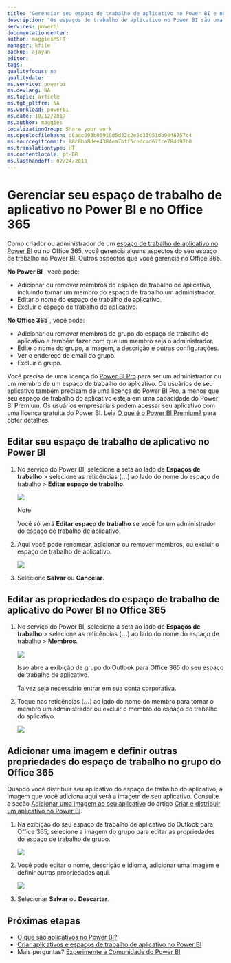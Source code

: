 ```yaml
---
title: "Gerenciar seu espaço de trabalho de aplicativo no Power BI e no Office 365"
description: "Os espaços de trabalho de aplicativo no Power BI são uma experiência de colaboração criada com base em grupos do Office 365. Gerencie seus espaços de trabalho de aplicativo no Power BI e também no Office 365."
services: powerbi
documentationcenter: 
author: maggiesMSFT
manager: kfile
backup: ajayan
editor: 
tags: 
qualityfocus: no
qualitydate: 
ms.service: powerbi
ms.devlang: NA
ms.topic: article
ms.tgt_pltfrm: NA
ms.workload: powerbi
ms.date: 10/12/2017
ms.author: maggies
LocalizationGroup: Share your work
ms.openlocfilehash: d8aac093b06910d5d32c2e5d33951db9448757c4
ms.sourcegitcommit: 88c8ba8dee4384ea7bff5cedcad67fce784d92b0
ms.translationtype: HT
ms.contentlocale: pt-BR
ms.lasthandoff: 02/24/2018
---
```

# <a name="manage-your-app-workspace-in-power-bi-and-office-365"></a>Gerenciar seu espaço de trabalho de aplicativo no Power BI e no Office 365
Como criador ou administrador de um [espaço de trabalho de aplicativo no Power BI](service-install-use-apps.md) ou no Office 365, você gerencia alguns aspectos do seu espaço de trabalho no Power BI. Outros aspectos que você gerencia no Office 365. 

**No Power BI** , você pode:

* Adicionar ou remover membros do espaço de trabalho de aplicativo, incluindo tornar um membro do espaço de trabalho um administrador.
* Editar o nome do espaço de trabalho de aplicativo.
* Excluir o espaço de trabalho de aplicativo.

**No Office 365** , você pode:

* Adicionar ou remover membros do grupo do espaço de trabalho do aplicativo e também fazer com que um membro seja o administrador.
* Edite o nome do grupo, a imagem, a descrição e outras configurações.
* Ver o endereço de email do grupo.
* Excluir o grupo.

Você precisa de uma licença do [Power BI Pro](service-free-vs-pro.md) para ser um administrador ou um membro de um espaço de trabalho do aplicativo. Os usuários de seu aplicativo também precisam de uma licença do Power BI Pro, a menos que seu espaço de trabalho do aplicativo esteja em uma capacidade do Power BI Premium. Os usuários empresariais podem acessar seu aplicativo com uma licença gratuita do Power BI. Leia [O que é o Power BI Premium?](service-premium.md) para obter detalhes.

## <a name="edit-your-app-workspace-in-power-bi"></a>Editar seu espaço de trabalho de aplicativo no Power BI
1. No serviço do Power BI, selecione a seta ao lado de **Espaços de trabalho** > selecione as reticências (**...**) ao lado do nome do espaço de trabalho > **Editar espaço de trabalho**. 
   
   ![](media/service-manage-app-workspace-in-power-bi-and-office-365/power-bi-app-ellipsis.png)
   
   > [!NOTE]
   > Você só verá **Editar espaço de trabalho** se você for um administrador do espaço de trabalho de aplicativo.
   > 
   > 
2. Aqui você pode renomear, adicionar ou remover membros, ou excluir o espaço de trabalho de aplicativo. 
   
   ![](media/service-manage-app-workspace-in-power-bi-and-office-365/power-bi-app-edit-workspace.png)
3. Selecione **Salvar** ou **Cancelar**.

## <a name="edit-power-bi-app-workspace-properties-in-office-365"></a>Editar as propriedades do espaço de trabalho de aplicativo do Power BI no Office 365
1. No serviço do Power BI, selecione a seta ao lado de **Espaços de trabalho** > selecione as reticências (**...**) ao lado do nome do espaço de trabalho > **Membros**. 
   
   ![](media/service-manage-app-workspace-in-power-bi-and-office-365/power-bi-app-ellipsis.png)
   
   Isso abre a exibição de grupo do Outlook para Office 365 do seu espaço de trabalho de aplicativo.
   
   Talvez seja necessário entrar em sua conta corporativa.
2. Toque nas reticências (**...**) ao lado do nome do membro para tornar o membro um administrador ou excluir o membro do espaço de trabalho do aplicativo. 
   
   ![](media/service-manage-app-workspace-in-power-bi-and-office-365/pbi_managegroupo365.png)

## <a name="add-an-image-and-set-other-workspace-properties-in-the-office-365-group"></a>Adicionar uma imagem e definir outras propriedades do espaço de trabalho no grupo do Office 365
Quando você distribuir seu aplicativo do espaço de trabalho do aplicativo, a imagem que você adiciona aqui será a imagem de seu aplicativo. Consulte a seção [Adicionar uma imagem ao seu aplicativo](service-create-distribute-apps.md#add-an-image-to-your-app-optional) do artigo [Criar e distribuir um aplicativo no Power BI](service-create-distribute-apps.md).

1. Na exibição do seu espaço de trabalho de aplicativo do Outlook para Office 365, selecione a imagem do grupo para editar as propriedades do espaço de trabalho de grupo.
   
   ![](media/service-manage-app-workspace-in-power-bi-and-office-365/pbi_editgroupo365.png)
2. Você pode editar o nome, descrição e idioma, adicionar uma imagem e definir outras propriedades aqui.
   
   ![](media/service-manage-app-workspace-in-power-bi-and-office-365/pbi_editgrpo365dialog.png)
3. Selecionar **Salvar** ou **Descartar**.

## <a name="next-steps"></a>Próximas etapas
* [O que são aplicativos no Power BI?](service-install-use-apps.md)
* [Criar aplicativos e espaços de trabalho de aplicativo no Power BI](service-create-distribute-apps.md)
* Mais perguntas? [Experimente a Comunidade do Power BI](http://community.powerbi.com/)


